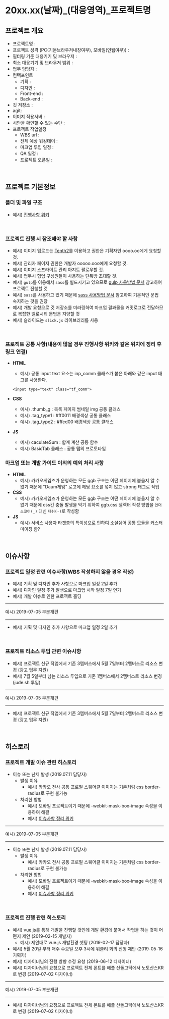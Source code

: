 # 20xx.xx(날짜)_(대응영역)_프로젝트명

## 프로젝트 개요
- 프로젝트명 : 
- 프로젝트 성격 (PC(기본브라우저내장여부), 모바일(인웹여부)) :
- 필터링 기준 대응기기 및 브라우저 :
- 최소 대응기기 및 브라우저 범위 :
- 업무 담당자 :
- 컨텍포인트
	- 기획 :
	- 디자인 :
	- Front-end :
	- Back-end :
- 깃 저장소 :
- agit:
- 이미지 적용서버 :
- 시안을 확인할 수 있는 수단 : 
- 프로젝트 작업일정
	- WBS url :
	- 전체 예상 워킹데이 :
	- 마크업 투입 일정 :
	- QA 일정 :
	- 프로젝트 오픈일 :

<br>

## 프로젝트 기본정보

### 폴더 및 파일 구조
- 예시) [진행사항 위키](https://wiki.daumkakao.com/pages/viewpage.action?pageId=550431978)

<br>

### 프로젝트 진행 시 참조해야 할 사항
[1]: https://wiki.daumkakao.com/pages/viewpage.action?pageId=450182585	"gulp 사용방법 문서"
[2]: https://wiki.daumkakao.com/pages/viewpage.action?pageId=450175303	"sass 사용방법 문서"
[3]: http://mc.tset.daumcdn.net/  "Tenth2"

- 예시) 이미지 업로드는 [Tenth2][3]를 이용하고 권한은 기획자인 oooo.oo에게 요청할 것.
- 예시) 관리자 페이지 권한은 개발자 ooooo.ooo에게 요청할 것.
- 예시) 이미지 스프라이트 관리 아지트 팔로우할 것.
- 예시) 업무시 협업 구성원들이 사용하는 단톡방 초대할 것.
- 예시) `gulp`를 이용해서 `sass`를 빌드시키고 있으므로 [gulp 사용방법 문서][1] 참고하여 프로젝트 진행할 것
- 예시) `sass`를 사용하고 있기 때문에 [sass 사용방법 문서][2] 참고하여 기본적인 문법 숙지하는 것을 권장
- 예시) 개발 요청으로 깃 저장소를 미러링하여 마크업 결과물을 커밋로그로 전달하므로 복잡한 벨로시티 문법은 지양할 것
- 예시) 슬라이드는 `slick.js` 라이브러리를 사용

<br>

### 프로젝트 공통 사항(내용이 많을 경우 진행사항 위키와 같은 위치에 정리 후 링크 연결)

- **HTML**
	- 예시) 공통 input text 요소는 inp_comm 클래스가 붙은 아래와 같은 input 태그를 사용한다.
	```
	<input type="text" class="tf_comm">
	```

- **CSS**
	- 예시) .thumb_g : 목록 페이지 썸네일 img 공통 클래스
	- 예시) .tag_type1 : #ff0011 배경색상 공통 클래스
	- 예시) .tag_type2 : #ffcd00 배경색상 공통 클래스

- **JS**
	- 예시) caculateSum : 합계 계산 공통 함수
	- 예시) BasicTab 클래스 : 공통 탭의 프로토타입

### 마크업 또는 개발 가이드 이외의 예외 처리 사항

- **HTML**
	- 예시) 카카오게임즈가 운영하는 모든 ggb 구조는 어떤 페이지에 붙을지 알 수 없기 때문에 "Daum게임" 로고에 헤딩 요소를 넣지 않고 strong 태그로 작업
- **CSS**
	- 예시) 카카오게임즈가 운영하는 모든 ggb 구조는 어떤 페이지에 붙을지 알 수 없기 때문에 css간 충돌 발생을 막기 위하여 ggb.css 셀렉터 작성 방법을 `언더스코어(_)` 대신 `대쉬(-)`로 작성함
- **JS**
	- 예시) 서비스 사용자 타겟층의 특이성으로 인하여 소셜쉐어 공통 모듈을 커스터마이징 함?


<br>

## 이슈사항

### 프로젝트 일정 관련 이슈사항(WBS 작성하지 않을 경우 작성)
- 예시) 기획 및 디자인 추가 사항으로 마크업 일정 2일 추가
- 예시) 디자인 일정 추가 발생으로 마크업 시작 일정 7일 연기
- 예시) 개발 이슈로 인한 프로젝트 홀딩

- - -
예시) 2019-07-05 부분개편
- - -

- 예시) 기획 및 디자인 추가 사항으로 마크업 일정 2일 추가

<br>

### 프로젝트 리소스 투입 관련 이슈사항
- 예시) 프로젝트 신규 작업에서 기존 3멤버스에서 5월 7일부터 2멤버스로 리소스 변경 (광고 업무 지원)
- 예시) 7월 5일부터 남는 리소스 투입으로 기존 1멤버스에서 2멤버스로 리소스 변경 (jude.sh 투입)

- - -
예시) 2019-07-05 부분개편
- - -

- 예시) 프로젝트 신규 작업에서 기존 3멤버스에서 5월 7일부터 2멤버스로 리소스 변경 (광고 업무 지원)

<br>

## 히스토리

### 프로젝트 개발 이슈 관련 히스토리
- 이슈 또는 난제 발생 (2019.07.11 담당자)
	- 발생 이유
		- 예시) 카카오 전사 공통 프로필 스퀘어클 이미지는 기존처럼 css border-radius로 구현 불가능
	- 처리한 방법
		- 예시) 모바일 프로젝트이기 때문에 -webkit-mask-box-image 속성을 이용하여 해결
		- 예시) [이슈사항 정리 위키][]

[이슈사항 정리 위키]: http://zuu.kr/kobw

- - -
예시) 2019-07-05 부분개편
- - -

- 이슈 또는 난제 발생 (2019.07.11 담당자)
	- 발생 이유
		- 예시) 카카오 전사 공통 프로필 스퀘어클 이미지는 기존처럼 css border-radius로 구현 불가능
	- 처리한 방법
		- 예시) 모바일 프로젝트이기 때문에 -webkit-mask-box-image 속성을 이용하여 해결
		- 예시) [이슈사항 정리 위키][]

[이슈사항 정리 위키]: http://zuu.kr/kobw  "이슈사항 정리 위키"

<br>

### 프로젝트 진행 관련 히스토리
- 예시) vue.js를 통해 개발을 진행할 것인데 개발 환경에 붙어서 작업을 하는 것이 어떤지 제안 (2019-02-15 개발자)
	- 예시) 제안대로 vue.js 개발환경 셋팅 (2019-02-17 담당자)
- 예시) 5월 20일 부터 매주 수요일 오후 3시에 위클리 회의 진행 제안 (2019-05-16 기획자)
- 예시) 디자이너님의 진행 방향 수정 요청 (2019-06-12 디자이너)
- 예시) 디자이너님의 요청으로 프로젝트 전체 폰트를 애플 산돌고딕에서 노토산스KR로 변경 (2019-07-02 디자이너)

<!-- 주석 처리 -->

- - -
예시) 2019-07-05 부분개편
- - -

- 예시) 디자이너님의 요청으로 프로젝트 전체 폰트를 애플 산돌고딕에서 노토산스KR로 변경 (2019-07-02 디자이너)

<!-- 주석 처리 -->

